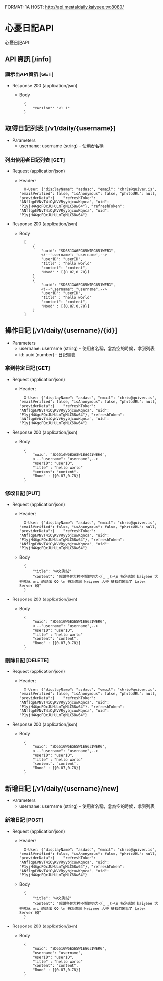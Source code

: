 FORMAT: 1A
HOST: http://api.mentaldaily.kaiyeee.tw:8080/

# 心憂日記API
心憂日記API

## API 資訊 [/info]

### 顯示出API資訊 [GET]

+ Response 200 (application/json)

    + Body

            
            {
                "version": "v1.1"
            }
            



## 取得日記列表 [/v1/daily/{username}]
<!--+ Headers-->
+ Parameters
    + username: username (string) - 使用者名稱

### 列出使用者日記列表 [GET]

+ Request (application/json)
    + Headers
    
            X-User: {"displayName": "asdasd", "email": "chris@quiver.is", "emailVerified": false, "isAnonymous": false, "photoURL": null, "providerData":{    "refreshToken": "ANflqpEVNvT4iOyKVVRyybjcuwKqnca", "uid": "P1yjH4GgcFQcJUHULmTgMLC68w64"}, "refreshToken": "ANflqpEVNvT4iOyKVVRyybjcuwKqnca", "uid": "P1yjH4GgcFQcJUHULmTgMLC68w64"}
        
+ Response 200 (application/json)

    + Body

            [
                {
                    "uuid": "SD651GW6EG65W1EG651WERG",
                    <!--"username": "username",-->
                    "userID": "userID",
                    "title" : "hello world"
                    "content": "content",
                    "Mood" : [{0.87,0.78}]
                },
                {
                    "uuid": "SD651GW6EG65W1EG651WERG",
                    <!--"username": "username",-->
                    "userID": "userID",
                    "title" : "hello world"
                    "content": "content",
                    "Mood" : [{0.87,0.78}]
                }
            ]

        
## 操作日記 [/v1/daily/{username}/{id}]
<!--{-->
<!--    X-User: {   "displayName": "test", -->
<!--                "email": "chris@quiver.is", -->
<!--                "emailVerified": false, -->
<!--                "isAnonymous": false, -->
<!--                "photoURL": null, -->
<!--                "providerData":{    "refreshToken": "ANflqpEVNvT4iOyKVVRyybjcuwKqnca…", -->
<!--                                    "uid": "P1yjH4GgcFQcJUHULmTgMLC68w64"}, -->
<!--                                    "refreshToken": "ANflqpEVNvT4iOyKVVRyybjcuwKqnca…", -->
<!--                                    "uid": "P1yjH4GgcFQcJUHULmTgMLC68w64"}-->
<!--            }-->

<!--}-->
+ Parameters
    + username: username (string) - 使用者名稱，當為空的時候，拿到列表
    + id: uuid (number) - 日記編號


### 拿到特定日記 [GET]

+ Request (application/json)
    + Headers
    
            X-User: {"displayName": "asdasd", "email": "chris@quiver.is", "emailVerified": false, "isAnonymous": false, "photoURL": null, "providerData":{    "refreshToken": "ANflqpEVNvT4iOyKVVRyybjcuwKqnca", "uid": "P1yjH4GgcFQcJUHULmTgMLC68w64"}, "refreshToken": "ANflqpEVNvT4iOyKVVRyybjcuwKqnca", "uid": "P1yjH4GgcFQcJUHULmTgMLC68w64"}




+ Response 200 (application/json)

    + Body
    
            
            {
                "uuid": "SD651GW6EG65W1EG651WERG",
                <!--"username": "username",-->
                "userID": "userID",
                "title" : "hello world"
                "content": "content",
                "Mood" : [{0.87,0.78}]
            }
            

### 修改日記 [PUT]

+ Request (application/json)
    + Headers
    
            X-User: {"displayName": "asdasd", "email": "chris@quiver.is", "emailVerified": false, "isAnonymous": false, "photoURL": null, "providerData":{    "refreshToken": "ANflqpEVNvT4iOyKVVRyybjcuwKqnca", "uid": "P1yjH4GgcFQcJUHULmTgMLC68w64"}, "refreshToken": "ANflqpEVNvT4iOyKVVRyybjcuwKqnca", "uid": "P1yjH4GgcFQcJUHULmTgMLC68w64"}


    + Body
    
            {
                "title": "中文測試",
                "content": "感謝各位大神不懈的努力<(_ _)>\n 特別感謝 kaiyeee 大神教我 uri 的語法 QQ \n 特別感謝 kaiyeee 大神 幫我們架設了 Latex Server QQ"
            }


+ Response 200 (application/json)

    + Body
    
            
            {
                "uuid": "SD651GW6EG65W1EG651WERG",
                <!--"username": "username",-->
                "userID": "userID",
                "title" : "hello world"
                "content": "content",
                "Mood" : [{0.87,0.78}]
            }
            

### 刪除日記 [DELETE]

+ Request (application/json)
    + Headers
    
            X-User: {"displayName": "asdasd", "email": "chris@quiver.is", "emailVerified": false, "isAnonymous": false, "photoURL": null, "providerData":{    "refreshToken": "ANflqpEVNvT4iOyKVVRyybjcuwKqnca", "uid": "P1yjH4GgcFQcJUHULmTgMLC68w64"}, "refreshToken": "ANflqpEVNvT4iOyKVVRyybjcuwKqnca", "uid": "P1yjH4GgcFQcJUHULmTgMLC68w64"}
            
       
+ Response 200 (application/json)

    + Body
    
            
            {
                "uuid": "SD651GW6EG65W1EG651WERG",
                <!--"username": "username",-->
                "userID": "userID",
                "title" : "hello world"
                "content": "content",
                "Mood" : [{0.87,0.78}]
            }
            
            

## 新增日記 [/v1/daily/{username}/new]

+ Parameters
    + username: username (string) - 使用者名稱，當為空的時候，拿到列表

### 新增日記 [POST]

+ Request (application/json)
    + Headers
    
            X-User: {"displayName": "asdasd", "email": "chris@quiver.is", "emailVerified": false, "isAnonymous": false, "photoURL": null, "providerData":{    "refreshToken": "ANflqpEVNvT4iOyKVVRyybjcuwKqnca", "uid": "P1yjH4GgcFQcJUHULmTgMLC68w64"}, "refreshToken": "ANflqpEVNvT4iOyKVVRyybjcuwKqnca", "uid": "P1yjH4GgcFQcJUHULmTgMLC68w64"}
            
            
    + Body
    
            {
                "title": "中文測試",
                "content": "感謝各位大神不懈的努力<(_ _)>\n 特別感謝 kaiyeee 大神教我 uri 的語法 QQ \n 特別感謝 kaiyeee 大神 幫我們架設了 Latex Server QQ"
            }

+ Response 200 (application/json)

    + Body
    
            
            {
                "uuid": "SD651GW6EG65W1EG651WERG",
                "username": "username",
                "userID": "userID",
                "title" : "hello world"
                "content": "content",
                "Mood" : [{0.87,0.78}]
            }
